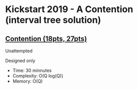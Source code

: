 # Kickstart 2019 - A Contention (interval tree solution)

## [Contention (18pts, 27pts)](https://codingcompetitions.withgoogle.com/kickstart/round/0000000000050e01/0000000000069881)

Unattempted

Designed only

* Time: 30 minnutes
* Complexity: O(Q log(Q))
* Memory: O(Q)
